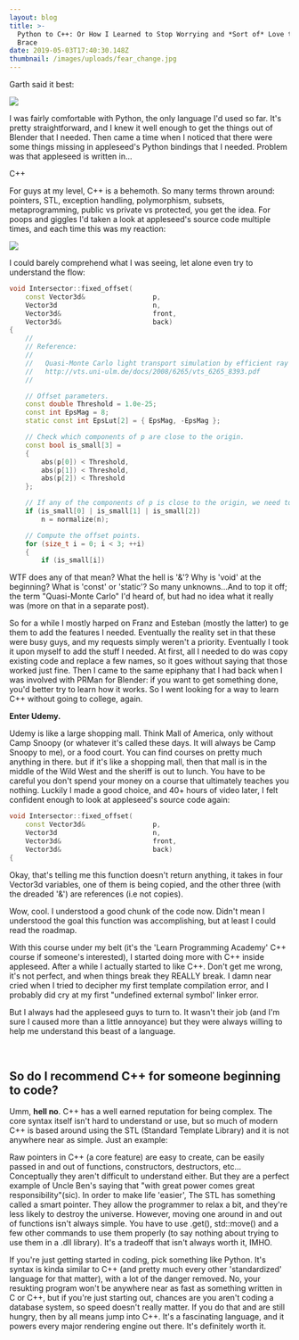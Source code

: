 ```yaml
---
layout: blog
title: >-
  Python to C++: Or How I Learned to Stop Worrying and *Sort of* Love the Curly
  Brace
date: 2019-05-03T17:40:30.148Z
thumbnail: /images/uploads/fear_change.jpg
---
```

Garth said it best:

![](/images/uploads/fear_change.jpg)

I was fairly comfortable with Python, the only language I'd used so far.  It's pretty straightforward, and I knew it well enough to get the things out of Blender that I needed.  Then came a time when I noticed that there were some things missing in appleseed's Python bindings that I needed.  Problem was that appleseed is written in...

C++

For guys at my level, C++ is a behemoth.  So many terms thrown around: pointers, STL, exception handling, polymorphism, subsets, metaprogramming, public vs private vs protected, you get the idea.  For poops and giggles I'd taken a look at appleseed's source code multiple times, and each time this was my reaction:

![](/images/uploads/run_away.jpg)

I could barely comprehend what I was seeing, let alone even try to understand the flow:

```cpp
void Intersector::fixed_offset(
    const Vector3d&                 p,
    Vector3d                        n,
    Vector3d&                       front,
    Vector3d&                       back)
{
    //
    // Reference:
    //
    //   Quasi-Monte Carlo light transport simulation by efficient ray tracing
    //   http://vts.uni-ulm.de/docs/2008/6265/vts_6265_8393.pdf
    //

    // Offset parameters.
    const double Threshold = 1.0e-25;
    const int EpsMag = 8;
    static const int EpsLut[2] = { EpsMag, -EpsMag };

    // Check which components of p are close to the origin.
    const bool is_small[3] =
    {
        abs(p[0]) < Threshold,
        abs(p[1]) < Threshold,
        abs(p[2]) < Threshold
    };

    // If any of the components of p is close to the origin, we need to normalize n.
    if (is_small[0] | is_small[1] | is_small[2])
        n = normalize(n);

    // Compute the offset points.
    for (size_t i = 0; i < 3; ++i)
    {
        if (is_small[i])
```

WTF does any of that mean?  What the hell is '&'?  Why is 'void' at the beginning? What is 'const' or 'static'?  So many unknowns...And to top it off; the term "Quasi-Monte Carlo" I'd heard of, but had no idea what it really was (more on that in a separate post).

So for a while I mostly harped on Franz and Esteban (mostly the latter) to ge them to add the features I needed.  Eventually the reality set in that these were busy guys, and my requests simply weren't a priority.  Eventually I took it upon myself to add the stuff I needed.  At first, all I needed to do was copy existing code and replace a few names, so it goes without saying that those worked just fine.  Then I came to the same epiphany that I had back when I was involved with PRMan for Blender: if you want to get something done, you'd better try to learn how it works.  So I went looking for a way to learn C++ without going to college, again.

**Enter Udemy.**

Udemy is like a large shopping mall.  Think Mall of America, only without Camp Snoopy (or whatever it's called these days.  It will always be Camp Snoopy to me), or a food court.  You can find courses on pretty much anything in there. but if it's like a shopping mall, then that mall is in the middle of the Wild West and the sheriff is out to lunch.  You have to be careful you don't spend your money on a course that ultimately teaches you nothing.  Luckily I made a good choice, and 40+ hours of video later, I felt confident enough to look at appleseed's source code again:

```cpp
void Intersector::fixed_offset(
    const Vector3d&                 p,
    Vector3d                        n,
    Vector3d&                       front,
    Vector3d&                       back)
{
```

Okay, that's telling me this function doesn't return anything, it takes in four Vector3d variables, one of them is being  copied, and the other three (with the dreaded '&') are references (i.e not copies).

Wow, cool.  I understood a good chunk of the code now.  Didn't mean I understood the goal this function was accomplishing, but at least I could read the roadmap.

With this course under my belt (it's the 'Learn Programming Academy' C++ course if someone's interested), I started doing more with C++ inside appleseed.  After a while I actually started to like C++.  Don't get me wrong, it's not perfect, and when things break they REALLY break.  I damn near cried when I tried to decipher my first template compilation error, and I probably did cry at my first "undefined external symbol' linker error.

But I always had the appleseed guys to turn to.  It wasn't their job (and I'm sure I caused more than a little annoyance) but they were always willing to help me understand this beast of a language.

<br>

<h2>So do I recommend C++ for someone beginning to code?</h2>

Umm, **hell no**.  C++ has a well earned reputation for being complex.  The core syntax itself isn't hard to understand or use, but so much of modern C++ is based around using the STL (Standard Template Library) and it is not anywhere near as simple.  Just an example:

Raw pointers in C++ (a core feature) are easy to create, can be easily passed in and out of functions, constructors, destructors, etc...  Conceptually they aren't difficult to understand either.  But they are a perfect example of Uncle Ben's saying that "with great power comes great responsibility"(sic).  In order to make life 'easier', The STL has something called a smart pointer.  They allow the programmer to relax a bit, and they're less likely to destroy the universe.  However, moving one around in and out of functions isn't always simple.  You have to use .get(), std::move() and a few other commands to use them properly (to say nothing about trying to use them in a .dll library).  It's a tradeoff that isn't always worth it, IMHO.

If you're just getting started in coding, pick something like Python.  It's syntax is kinda similar to C++ (and pretty much every other 'standardized' language for that matter), with a lot of the danger removed.  No, your resukting program won't be anywhere near as fast as something written in C or C++, but if you're just starting out, chances are you aren't coding a database system, so speed doesn't really matter.  If you do that and are still hungry, then by all means jump into C++.  It's a fascinating language, and it powers every major rendering engine out there.  It's definitely worth it.
